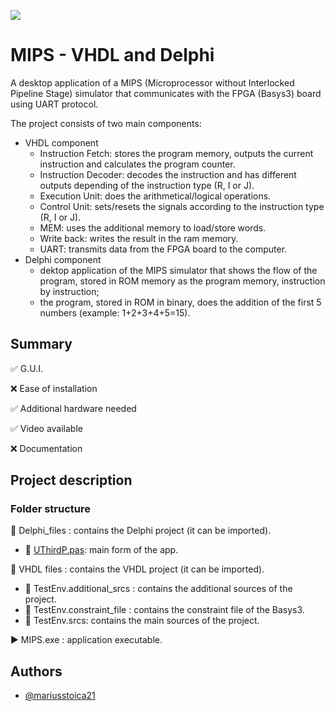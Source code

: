 
<p align="left">
  <img 
    src="https://i.postimg.cc/HsYdzkgS/Component-28-1.png"
  >
</p>


# MIPS - VHDL and Delphi

A desktop application of a MIPS (Microprocessor without Interlocked Pipeline Stage) simulator that communicates with the FPGA (Basys3) board using UART protocol. 

The project consists of two main components:

- VHDL component
  - Instruction Fetch: stores the program memory, outputs the current instruction and calculates the program counter.
  - Instruction Decoder: decodes the instruction and has different outputs depending of the instruction type (R, I or J).
  - Execution Unit: does the arithmetical/logical operations.
  - Control Unit: sets/resets the signals according to the instruction type (R, I or J).
  - MEM: uses the additional memory to load/store words.
  - Write back: writes the result in the ram memory.
  - UART: transmits data from the FPGA board to the computer.
- Delphi component
  - dektop application of the MIPS simulator that shows the flow of the program, stored in ROM memory as the program memory, instruction by instruction;
  - the program, stored in ROM in binary, does the addition of the first 5 numbers (example: 1+2+3+4+5=15). 

## Summary
✅ G.U.I. 

❌ Ease of installation

✅ Additional hardware needed

✅ Video available

❌ Documentation

## Project description

### Folder structure

📁 Delphi_files : contains the Delphi project (it can be imported).

- 📄 [UThirdP.pas](https://github.com/mariusstoica21/mips_vhdl/blob/main/Delphi_files/UThirdP.pas): main form of the app.

📁 VHDL files : contains the VHDL project (it can be imported).
- 📁 TestEnv.additional_srcs : contains the additional sources of the project.
- 📁 TestEnv.constraint_file : contains the constraint file of the Basys3.
- 📁 TestEnv.srcs: contains the main sources of the project.

▶️ MIPS.exe : application executable.

## Authors

- [@mariusstoica21](https://github.com/mariusstoica21)
